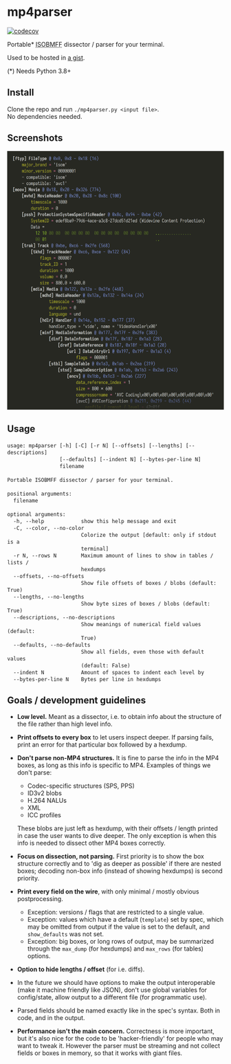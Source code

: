# mp4parser

[![codecov](https://codecov.io/github/mildsunrise/mp4parser/graph/badge.svg?token=44EXPECU5J)](https://codecov.io/github/mildsunrise/mp4parser)

Portable* <abbr title="ISO Base Media File Format">ISOBMFF</abbr> dissector / parser for your terminal.

Used to be hosted in [a gist](https://gist.github.com/mildsunrise/ffd74730504e4dc44f47fc7528e7bf59).

(*) Needs Python 3.8+


## Install

Clone the repo and run `./mp4parser.py <input file>`. <br>
No dependencies needed.


## Screenshots

![Screenshot 1](assets/screenshot-1.png)


## Usage

<!-- BEGIN USAGE -->
```
usage: mp4parser [-h] [-C] [-r N] [--offsets] [--lengths] [--descriptions]
                 [--defaults] [--indent N] [--bytes-per-line N]
                 filename

Portable ISOBMFF dissector / parser for your terminal.

positional arguments:
  filename

optional arguments:
  -h, --help            show this help message and exit
  -C, --color, --no-color
                        Colorize the output [default: only if stdout is a
                        terminal]
  -r N, --rows N        Maximum amount of lines to show in tables / lists /
                        hexdumps
  --offsets, --no-offsets
                        Show file offsets of boxes / blobs (default: True)
  --lengths, --no-lengths
                        Show byte sizes of boxes / blobs (default: True)
  --descriptions, --no-descriptions
                        Show meanings of numerical field values (default:
                        True)
  --defaults, --no-defaults
                        Show all fields, even those with default values
                        (default: False)
  --indent N            Amount of spaces to indent each level by
  --bytes-per-line N    Bytes per line in hexdumps
```
<!-- END USAGE -->


## Goals / development guidelines

  - **Low level.** Meant as a dissector, i.e. to obtain info about the structure of the file rather than high level info.

  - **Print offsets to every box** to let users inspect deeper. If parsing fails, print an error for that particular box followed by a hexdump.

  - **Don't parse non-MP4 structures.** It is fine to parse the info in the MP4 boxes, as long as this info is specific to MP4. Examples of things we don't parse:
     - Codec-specific structures (SPS, PPS)
     - ID3v2 blobs
     - H.264 NALUs
     - XML
     - ICC profiles

    These blobs are just left as hexdump, with their offsets / length printed in case the user wants to dive deeper.
    The only exception is when this info is needed to dissect other MP4 boxes correctly.

  - **Focus on dissection, not parsing.** First priority is to show the box structure correctly
    and to 'dig as deeper as possible' if there are nested boxes; decoding non-box info
    (instead of showing hexdumps) is second priority.

  - **Print every field on the wire**, with only minimal / mostly obvious postprocessing.
    - Exception: versions / flags that are restricted to a single value.
    - Exception: values which have a default (`template`) set by spec, which may be omitted from output if the value is set to the default, and `show_defaults` was not set.
    - Exception: big boxes, or long rows of output, may be summarized through the
    `max_dump` (for hexdumps) and `max_rows` (for tables) options.

  - **Option to hide lengths / offset** (for i.e. diffs).

  - In the future we should have options to make the output interoperable (make it machine friendly like JSON), don't use global variables for config/state, allow output to a different file (for programmatic use).

  - Parsed fields should be named exactly like in the spec's syntax.
    Both in code, and in the output.

  - **Performance isn't the main concern.** Correctness is more important, but it's also nice for the code to be 'hacker-friendly' for people who may want to tweak it. However the parser must be streaming and not collect fields or boxes in memory, so that it works with giant files.
